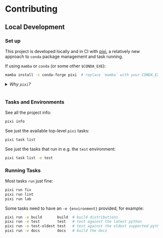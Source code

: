 # Contributing

## Local Development

### Set up

This project is developed locally and in CI with [pixi],
a relatively new approach to `conda` package management and task running.

[pixi]: https://pixi.sh/latest/#installation


If using `mamba` or `conda` (or some other `$CONDA_EXE`):

```bash
mamba install -c conda-forge pixi  # replace `mamba` with your CONDA_EXE
```

<details><summary><i>Why <code>pixi</code>?</i></summary>

`pixi` provides the necessary primitives to:

- capture complex environments, with python and other runtimes
- install environments quickly, and cache well, but only when needed
- run tasks, in the right environment, in the right order
- skip tasks that have already run, and dependencies have not changed

</details>

<br />


### Tasks and Environments

See all the project info:

```bash
pixi info
```

See just the available top-level `pixi` tasks:

```bash
pixi task list
```

See just the tasks that run in e.g. the `test` environment:

```bash
pixi task list -e test
```

### Running Tasks

Most tasks `run` just fine:

```bash
pixi run fix
pixi run lint
pixi run lab
```

Some tasks need to have an `-e {environment}` provided, for example:

```bash
pixi run -e build       build  # build distributions
pixi run -e test        test   # test against the latest python
pixi run -e test-oldest test   # test against the oldest supported python
pixi run -e docs        docs   # build the docs
```
